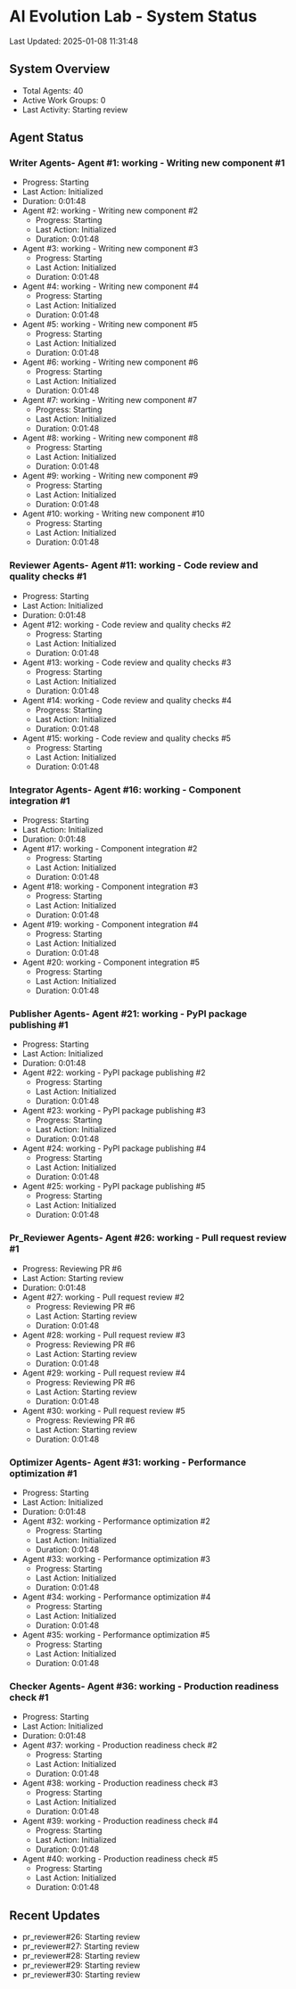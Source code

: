 # AI Evolution Lab - System Status
Last Updated: 2025-01-08 11:31:48

## System Overview
- Total Agents: 40
- Active Work Groups: 0
- Last Activity: Starting review

## Agent Status

### Writer Agents- Agent #1: working - Writing new component #1
  - Progress: Starting
  - Last Action: Initialized
  - Duration: 0:01:48
- Agent #2: working - Writing new component #2
  - Progress: Starting
  - Last Action: Initialized
  - Duration: 0:01:48
- Agent #3: working - Writing new component #3
  - Progress: Starting
  - Last Action: Initialized
  - Duration: 0:01:48
- Agent #4: working - Writing new component #4
  - Progress: Starting
  - Last Action: Initialized
  - Duration: 0:01:48
- Agent #5: working - Writing new component #5
  - Progress: Starting
  - Last Action: Initialized
  - Duration: 0:01:48
- Agent #6: working - Writing new component #6
  - Progress: Starting
  - Last Action: Initialized
  - Duration: 0:01:48
- Agent #7: working - Writing new component #7
  - Progress: Starting
  - Last Action: Initialized
  - Duration: 0:01:48
- Agent #8: working - Writing new component #8
  - Progress: Starting
  - Last Action: Initialized
  - Duration: 0:01:48
- Agent #9: working - Writing new component #9
  - Progress: Starting
  - Last Action: Initialized
  - Duration: 0:01:48
- Agent #10: working - Writing new component #10
  - Progress: Starting
  - Last Action: Initialized
  - Duration: 0:01:48

### Reviewer Agents- Agent #11: working - Code review and quality checks #1
  - Progress: Starting
  - Last Action: Initialized
  - Duration: 0:01:48
- Agent #12: working - Code review and quality checks #2
  - Progress: Starting
  - Last Action: Initialized
  - Duration: 0:01:48
- Agent #13: working - Code review and quality checks #3
  - Progress: Starting
  - Last Action: Initialized
  - Duration: 0:01:48
- Agent #14: working - Code review and quality checks #4
  - Progress: Starting
  - Last Action: Initialized
  - Duration: 0:01:48
- Agent #15: working - Code review and quality checks #5
  - Progress: Starting
  - Last Action: Initialized
  - Duration: 0:01:48

### Integrator Agents- Agent #16: working - Component integration #1
  - Progress: Starting
  - Last Action: Initialized
  - Duration: 0:01:48
- Agent #17: working - Component integration #2
  - Progress: Starting
  - Last Action: Initialized
  - Duration: 0:01:48
- Agent #18: working - Component integration #3
  - Progress: Starting
  - Last Action: Initialized
  - Duration: 0:01:48
- Agent #19: working - Component integration #4
  - Progress: Starting
  - Last Action: Initialized
  - Duration: 0:01:48
- Agent #20: working - Component integration #5
  - Progress: Starting
  - Last Action: Initialized
  - Duration: 0:01:48

### Publisher Agents- Agent #21: working - PyPI package publishing #1
  - Progress: Starting
  - Last Action: Initialized
  - Duration: 0:01:48
- Agent #22: working - PyPI package publishing #2
  - Progress: Starting
  - Last Action: Initialized
  - Duration: 0:01:48
- Agent #23: working - PyPI package publishing #3
  - Progress: Starting
  - Last Action: Initialized
  - Duration: 0:01:48
- Agent #24: working - PyPI package publishing #4
  - Progress: Starting
  - Last Action: Initialized
  - Duration: 0:01:48
- Agent #25: working - PyPI package publishing #5
  - Progress: Starting
  - Last Action: Initialized
  - Duration: 0:01:48

### Pr_Reviewer Agents- Agent #26: working - Pull request review #1
  - Progress: Reviewing PR #6
  - Last Action: Starting review
  - Duration: 0:01:48
- Agent #27: working - Pull request review #2
  - Progress: Reviewing PR #6
  - Last Action: Starting review
  - Duration: 0:01:48
- Agent #28: working - Pull request review #3
  - Progress: Reviewing PR #6
  - Last Action: Starting review
  - Duration: 0:01:48
- Agent #29: working - Pull request review #4
  - Progress: Reviewing PR #6
  - Last Action: Starting review
  - Duration: 0:01:48
- Agent #30: working - Pull request review #5
  - Progress: Reviewing PR #6
  - Last Action: Starting review
  - Duration: 0:01:48

### Optimizer Agents- Agent #31: working - Performance optimization #1
  - Progress: Starting
  - Last Action: Initialized
  - Duration: 0:01:48
- Agent #32: working - Performance optimization #2
  - Progress: Starting
  - Last Action: Initialized
  - Duration: 0:01:48
- Agent #33: working - Performance optimization #3
  - Progress: Starting
  - Last Action: Initialized
  - Duration: 0:01:48
- Agent #34: working - Performance optimization #4
  - Progress: Starting
  - Last Action: Initialized
  - Duration: 0:01:48
- Agent #35: working - Performance optimization #5
  - Progress: Starting
  - Last Action: Initialized
  - Duration: 0:01:48

### Checker Agents- Agent #36: working - Production readiness check #1
  - Progress: Starting
  - Last Action: Initialized
  - Duration: 0:01:48
- Agent #37: working - Production readiness check #2
  - Progress: Starting
  - Last Action: Initialized
  - Duration: 0:01:48
- Agent #38: working - Production readiness check #3
  - Progress: Starting
  - Last Action: Initialized
  - Duration: 0:01:48
- Agent #39: working - Production readiness check #4
  - Progress: Starting
  - Last Action: Initialized
  - Duration: 0:01:48
- Agent #40: working - Production readiness check #5
  - Progress: Starting
  - Last Action: Initialized
  - Duration: 0:01:48


## Recent Updates
- pr_reviewer#26: Starting review
- pr_reviewer#27: Starting review
- pr_reviewer#28: Starting review
- pr_reviewer#29: Starting review
- pr_reviewer#30: Starting review
